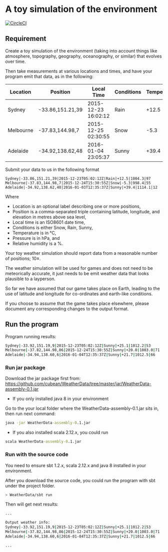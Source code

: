# A toy simulation of the environment

[![CircleCI](https://circleci.com/gh/cubean/WeatherData.svg?style=svg)](https://circleci.com/gh/cubean/WeatherData)

## Requirement

Create a toy simulation of the environment (taking into account things like atmosphere, topography, geography, oceanography, or similar) 
that evolves over time. 

Then take measurements at various locations and times, and have your program emit that data, as in the following:

 |Location   |Position          | Local Time          |Conditions  |Temperature| Pressure | Humidity|
 |-----------|---------|---------|---------|---------|---------|------|
 |Sydney   | -33.86,151.21,39   | 2015-12-23 16:02:12   |   Rain        |+12.5     | 1010.3    |  97|
 | Melbourne| -37.83,144.98,7   |2015-12-25 02:30:55     | Snow       | -5.3        |998.4    |  55|
 |Adelaide  |-34.92,138.62,48  |2016-01-04 23:05:37     | Sunny     |  +39.4     | 1114.1     | 12|

Submit your data to us in the following format

```
Sydney|-33.86,151.21,39|2015-12-23T05:02:12Z|Rain|+12.5|1004.3|97
Melbourne|-37.83,144.98,7|2015-12-24T15:30:55Z|Snow|-5.3|998.4|55
Adelaide|-34.92,138.62,48|2016-01-03T12:35:37Z|Sunny|+39.4|1114.1|12
```

Where

-	Location is an optional label describing one or more positions,
-	Position is a comma-separated triple containing latitude, longitude, and elevation in metres above sea level,
-	Local time is an ISO8601 date time,
-	Conditions is either Snow, Rain, Sunny,
-	Temperature is in °C,
-	Pressure is in hPa, and
-	Relative humidity is a %.

Your toy weather simulation should report data from a reasonable number of positions; 10±. 

The weather simulation will be used for games and does not need to be meteorically accurate, 
it just needs to be emit weather data that looks plausible to a layperson.

So far we have assumed that our game takes place on Earth, 
leading to the use of latitude and longitude for co-ordinates and earth-like conditions. 

If you choose to assume that the game takes place elsewhere, please document any corresponding changes to the output format.

## Run the program

Program running results:

```cmd
Sydney|-33.92,151.19,9|2015-12-23T05:02:12Z|Sunny|+25.1|1012.2|53
Melbourne|-37.82,144.98,86|2015-12-24T15:30:55Z|Sunny|+20.0|1003.0|71
Adelaide|-34.94,138.60,6|2016-01-04T12:35:37Z|Sunny|+21.7|1012.5|66
```

### Run jar package

Download the jar package first from: 
https://github.com/cubean/WeatherData/tree/master/jar/WeatherData-assembly-0.1.jar

- If you only installed java 8 in your environment

Go to the your local folder where the WeatherData-assembly-0.1.jar sits in, then run next command:

```cmd
java -jar WeatherData-assembly-0.1.jar
```

- If you also installed scala 2.12.x, you could run

```cmd
scala WeatherData-assembly-0.1.jar
```

### Run with the source code

You need to ensure sbt 1.2.x, scala 2.12.x and java 8 installed in your environment.

After you download the source code, you could run the program with sbt under the project folder.

```sh
> WeatherData/sbt run
```
Then will get next results:

```cmd
...

Output weather info:
Sydney|-33.92,151.19,9|2015-12-23T05:02:12Z|Sunny|+25.1|1012.2|53
Melbourne|-37.82,144.98,86|2015-12-24T15:30:55Z|Sunny|+20.0|1003.0|71
Adelaide|-34.94,138.60,6|2016-01-04T12:35:37Z|Sunny|+21.7|1012.5|66

...
```